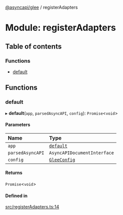 [@asyncapi/glee](../README.md) / registerAdapters

# Module: registerAdapters

## Table of contents

### Functions

- [default](registerAdapters.md#default)

## Functions

### default

▸ **default**(`app`, `parsedAsyncAPI`, `config`): `Promise`<`void`\>

#### Parameters

| Name | Type |
| :------ | :------ |
| `app` | [`default`](../classes/lib_glee.default.md) |
| `parsedAsyncAPI` | `AsyncAPIDocumentInterface` |
| `config` | [`GleeConfig`](lib.md#gleeconfig) |

#### Returns

`Promise`<`void`\>

#### Defined in

[src/registerAdapters.ts:14](https://github.com/asyncapi/glee/blob/c6fade7/src/registerAdapters.ts#L14)
